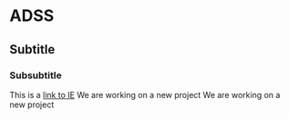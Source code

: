 # ADSS
## Subtitle
### Subsubtitle
This is a [link to IE](https://ie.edu)
We are working on a new project
We are working on a new project
